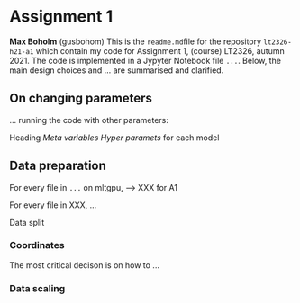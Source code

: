 # Assignment 1
**Max Boholm** (gusbohom)
This is the `readme.md`file for the repository `lt2326-h21-a1` which contain my code for Assignment 1, (course) LT2326, autumn 2021. The code is implemented in a Jypyter Notebook file `...`. Below, the main design choices and ... are summarised and clarified.

## On changing parameters
... running the code with other parameters:

Heading *Meta variables*
*Hyper paramets* for each model

## Data preparation

For every file in `...` on mltgpu, --> XXX for A1

For every file in XXX, ... 

Data split

### Coordinates
The most critical decison is on how to ... 

### Data scaling




